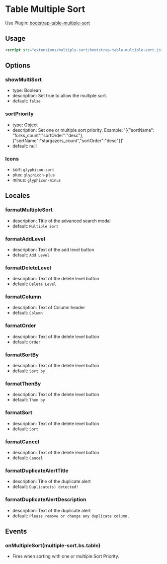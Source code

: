# Table Multiple Sort

Use Plugin: [bootstrap-table-multiple-sort](https://github.com/dimbslmh/bootstrap-table/tree/master/src/extensions/multiple-sort)

## Usage

```html
<script src="extensions/multiple-sort/bootstrap-table-multiple-sort.js"></script>
```

## Options

### showMultiSort

* type: Boolean
* description: Set true to allow the multiple sort.
* default: `false`

### sortPriority

* type: Object
* description: Set one or multiple sort priority. Example: '[{"sortName": "forks_count","sortOrder":"desc"},{"sortName":"stargazers_count","sortOrder":"desc"}]'
* default: null

### Icons
* sort: `glyphicon-sort`
* plus: `glyphicon-plus`
* minus: `glyphicon-minus`

## Locales

### formatMultipleSort

* description: Title of the advanced search modal
* default: `Multiple Sort`

### formatAddLevel

* description: Text of the add level button
* default: `Add Level`

### formatDeleteLevel

* description: Text of the delete level button
* default: `Delete Level`

### formatColumn

* description: Text of Column header
* default: `Column`

### formatOrder

* description: Text of the delete level button
* default: `Order`

### formatSortBy

* description: Text of the delete level button
* default: `Sort by`

### formatThenBy

* description: Text of the delete level button
* default: `Then by`

### formatSort

* description: Text of the delete level button
* default: `Sort`

### formatCancel

* description: Text of the delete level button
* default: `Cancel`

### formatDuplicateAlertTitle

* description: Title of the duplicate alert
* default: `Duplicate(s) detected!`

### formatDuplicateAlertDescription

* description: Text of the duplicate alert
* default: `Please remove or change any duplicate column.`

## Events

### onMultipleSort(multiple-sort.bs.table)

* Fires when sorting with one or multiple Sort Priority.
